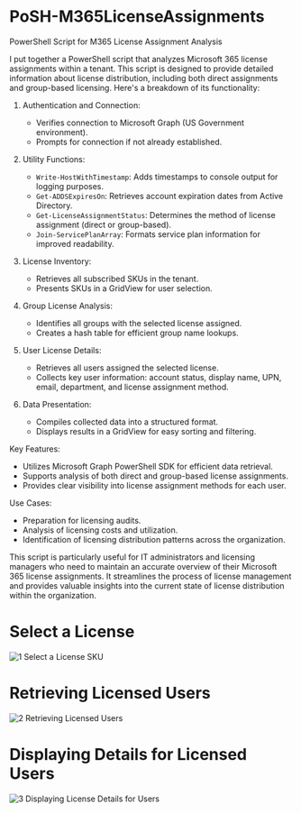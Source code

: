 # PoSH-M365LicenseAssignments
PowerShell Script for M365 License Assignment Analysis

I put together a PowerShell script that analyzes Microsoft 365 license assignments within a tenant. This script is designed to provide detailed information about license distribution, including both direct assignments and group-based licensing. Here's a breakdown of its functionality:

1. Authentication and Connection:
   - Verifies connection to Microsoft Graph (US Government environment).
   - Prompts for connection if not already established.

2. Utility Functions:
   - `Write-HostWithTimestamp`: Adds timestamps to console output for logging purposes.
   - `Get-ADDSExpiresOn`: Retrieves account expiration dates from Active Directory.
   - `Get-LicenseAssignmentStatus`: Determines the method of license assignment (direct or group-based).
   - `Join-ServicePlanArray`: Formats service plan information for improved readability.

3. License Inventory:
   - Retrieves all subscribed SKUs in the tenant.
   - Presents SKUs in a GridView for user selection.

4. Group License Analysis:
   - Identifies all groups with the selected license assigned.
   - Creates a hash table for efficient group name lookups.

5. User License Details:
   - Retrieves all users assigned the selected license.
   - Collects key user information: account status, display name, UPN, email, department, and license assignment method.

6. Data Presentation:
   - Compiles collected data into a structured format.
   - Displays results in a GridView for easy sorting and filtering.

Key Features:
- Utilizes Microsoft Graph PowerShell SDK for efficient data retrieval.
- Supports analysis of both direct and group-based license assignments.
- Provides clear visibility into license assignment methods for each user.

Use Cases:
- Preparation for licensing audits.
- Analysis of licensing costs and utilization.
- Identification of licensing distribution patterns across the organization.

This script is particularly useful for IT administrators and licensing managers who need to maintain an accurate overview of their Microsoft 365 license assignments. It streamlines the process of license management and provides valuable insights into the current state of license distribution within the organization.

# Select a License
![1  Select a License SKU](https://github.com/user-attachments/assets/8a096524-eaef-42c5-9a5c-05e5ae01ecee)

# Retrieving Licensed Users
![2  Retrieving Licensed Users](https://github.com/user-attachments/assets/e4f134cc-1ffa-4399-83ab-6a834384c488)

# Displaying Details for Licensed Users
![3  Displaying License Details for Users](https://github.com/user-attachments/assets/d88da6f0-56cd-4387-b34f-f41339523c84)
